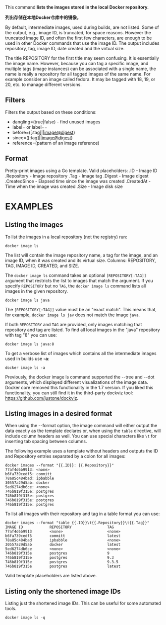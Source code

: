 
This command **lists the images stored in the local Docker repository.**

**列出存储在本地Docker仓库中的镜像。**

By default, intermediate images, used during builds, are not listed. Some of the
output, e.g., image ID, is truncated, for space reasons. However the truncated
image ID, and often the first few characters, are enough to be used in other
Docker commands that use the image ID. The output includes repository, tag, image
ID, date created and the virtual size.

The title REPOSITORY for the first title may seem confusing. It is essentially
the image name. However, because you can tag a specific image, and multiple tags
(image instances) can be associated with a single name, the name is really a
repository for all tagged images of the same name. For example consider an image
called fedora. It may be tagged with 18, 19, or 20, etc. to manage different
versions.

## Filters

Filters the output based on these conditions:

   - dangling=(true|false) - find unused images
   - label=<key> or label=<key>=<value>
   - before=(<image-name>[:tag]|<image-id>|<image@digest>)
   - since=(<image-name>[:tag]|<image-id>|<image@digest>)
   - reference=(pattern of an image reference)

## Format

   Pretty-print images using a Go template.
   Valid placeholders:
      .ID - Image ID
      .Repository - Image repository
      .Tag - Image tag
      .Digest - Image digest
      .CreatedSince - Elapsed time since the image was created
      .CreatedAt - Time when the image was created
      .Size - Image disk size

# EXAMPLES

## Listing the images

To list the images in a local repository (not the registry) run:

    docker image ls

The list will contain the image repository name, a tag for the image, and an
image ID, when it was created and its virtual size. Columns: REPOSITORY, TAG,
IMAGE ID, CREATED, and SIZE.

The `docker image ls` command takes an optional `[REPOSITORY[:TAG]]` argument
that restricts the list to images that match the argument. If you specify
`REPOSITORY` but no `TAG`, the `docker image ls` command lists all images in the
given repository.

    docker image ls java

The `[REPOSITORY[:TAG]]` value must be an "exact match". This means that, for example,
`docker image ls jav` does not match the image `java`.

If both `REPOSITORY` and `TAG` are provided, only images matching that
repository and tag are listed.  To find all local images in the "java"
repository with tag "8" you can use:

    docker image ls java:8

To get a verbose list of images which contains all the intermediate images
used in builds use **-a**:

    docker image ls -a

Previously, the docker image ls command supported the --tree and --dot arguments,
which displayed different visualizations of the image data. Docker core removed
this functionality in the 1.7 version. If you liked this functionality, you can
still find it in the third-party dockviz tool: https://github.com/justone/dockviz.

## Listing images in a desired format

When using the --format option, the image command will either output the data 
exactly as the template declares or, when using the `table` directive, will 
include column headers as well. You can use special characters like `\t` for
inserting tab spacing between columns. 

The following example uses a template without headers and outputs the ID and 
Repository entries separated by a colon for all images:

    docker images --format "{{.ID}}: {{.Repository}}"
    77af4d6b9913: <none>
    b6fa739cedf5: committ
    78a85c484bad: ipbabble
    30557a29d5ab: docker
    5ed6274db6ce: <none>
    746b819f315e: postgres
    746b819f315e: postgres
    746b819f315e: postgres
    746b819f315e: postgres

To list all images with their repository and tag in a table format you can use:

    docker images --format "table {{.ID}}\t{{.Repository}}\t{{.Tag}}"
    IMAGE ID            REPOSITORY                TAG
    77af4d6b9913        <none>                    <none>
    b6fa739cedf5        committ                   latest
    78a85c484bad        ipbabble                  <none>
    30557a29d5ab        docker                    latest
    5ed6274db6ce        <none>                    <none>
    746b819f315e        postgres                  9
    746b819f315e        postgres                  9.3
    746b819f315e        postgres                  9.3.5
    746b819f315e        postgres                  latest

Valid template placeholders are listed above.

## Listing only the shortened image IDs

Listing just the shortened image IDs. This can be useful for some automated
tools.

    docker image ls -q
